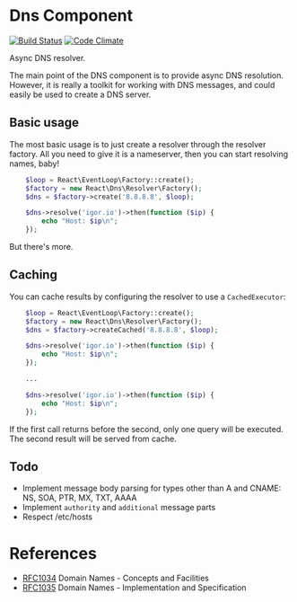 # Dns Component

[![Build Status](https://secure.travis-ci.org/reactphp/dns.png?branch=master)](http://travis-ci.org/reactphp/dns) [![Code Climate](https://codeclimate.com/github/reactphp/dns/badges/gpa.svg)](https://codeclimate.com/github/reactphp/dns)

Async DNS resolver.

The main point of the DNS component is to provide async DNS resolution.
However, it is really a toolkit for working with DNS messages, and could
easily be used to create a DNS server.

## Basic usage

The most basic usage is to just create a resolver through the resolver
factory. All you need to give it is a nameserver, then you can start resolving
names, baby!

```php
    $loop = React\EventLoop\Factory::create();
    $factory = new React\Dns\Resolver\Factory();
    $dns = $factory->create('8.8.8.8', $loop);

    $dns->resolve('igor.io')->then(function ($ip) {
        echo "Host: $ip\n";
    });
```

But there's more.

## Caching

You can cache results by configuring the resolver to use a `CachedExecutor`:

```php
    $loop = React\EventLoop\Factory::create();
    $factory = new React\Dns\Resolver\Factory();
    $dns = $factory->createCached('8.8.8.8', $loop);

    $dns->resolve('igor.io')->then(function ($ip) {
        echo "Host: $ip\n";
    });

    ...

    $dns->resolve('igor.io')->then(function ($ip) {
        echo "Host: $ip\n";
    });
```

If the first call returns before the second, only one query will be executed.
The second result will be served from cache.

## Todo

* Implement message body parsing for types other than A and CNAME: NS, SOA, PTR, MX, TXT, AAAA
* Implement `authority` and `additional` message parts
* Respect /etc/hosts

# References

* [RFC1034](http://tools.ietf.org/html/rfc1034) Domain Names - Concepts and Facilities
* [RFC1035](http://tools.ietf.org/html/rfc1035) Domain Names - Implementation and Specification
